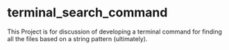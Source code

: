 # terminal_search_command
This Project is for discussion of developing a terminal command for finding all the files based on a string pattern (ultimately).
